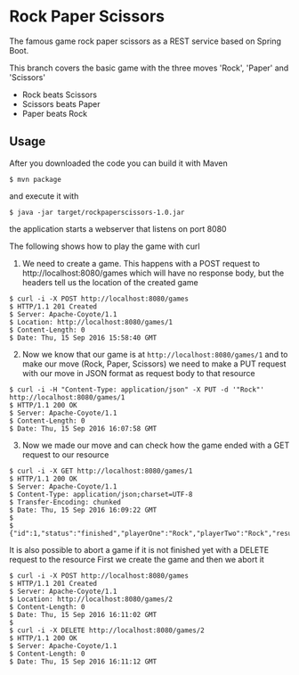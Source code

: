 # Rock Paper Scissors
The famous game rock paper scissors as a REST service based on Spring Boot.

This branch covers the basic game with the three moves 'Rock', 'Paper' and 'Scissors'

* Rock beats Scissors
* Scissors beats Paper
* Paper beats Rock

## Usage
After you downloaded the code you can build it with Maven
```
$ mvn package
```
and execute it with
```
$ java -jar target/rockpaperscissors-1.0.jar
```
the application starts a webserver that listens on port 8080

The following shows how to play the game with curl

1) We need to create a game. This happens with a POST request to http://localhost:8080/games which will have no response body, but the headers tell us the location of the created game
```
$ curl -i -X POST http://localhost:8080/games
$ HTTP/1.1 201 Created
$ Server: Apache-Coyote/1.1
$ Location: http://localhost:8080/games/1
$ Content-Length: 0
$ Date: Thu, 15 Sep 2016 15:58:40 GMT
```

2) Now we know that our game is at ```http://localhost:8080/games/1``` and to make our move (Rock, Paper, Scissors) we need to make a PUT request with our move in JSON format as request body to that resource
```
$ curl -i -H "Content-Type: application/json" -X PUT -d '"Rock"' http://localhost:8080/games/1
$ HTTP/1.1 200 OK
$ Server: Apache-Coyote/1.1
$ Content-Length: 0
$ Date: Thu, 15 Sep 2016 16:07:58 GMT
````

3) Now we made our move and can check how the game ended with a GET request to our resource
```
$ curl -i -X GET http://localhost:8080/games/1
$ HTTP/1.1 200 OK
$ Server: Apache-Coyote/1.1
$ Content-Type: application/json;charset=UTF-8
$ Transfer-Encoding: chunked
$ Date: Thu, 15 Sep 2016 16:09:22 GMT
$
$ {"id":1,"status":"finished","playerOne":"Rock","playerTwo":"Rock","result":"Draw"}
```

It is also possible to abort a game if it is not finished yet with a DELETE request to the resource
First we create the game and then we abort it
```
$ curl -i -X POST http://localhost:8080/games
$ HTTP/1.1 201 Created
$ Server: Apache-Coyote/1.1
$ Location: http://localhost:8080/games/2
$ Content-Length: 0
$ Date: Thu, 15 Sep 2016 16:11:02 GMT
$
$ curl -i -X DELETE http://localhost:8080/games/2
$ HTTP/1.1 200 OK
$ Server: Apache-Coyote/1.1
$ Content-Length: 0
$ Date: Thu, 15 Sep 2016 16:11:12 GMT
```

